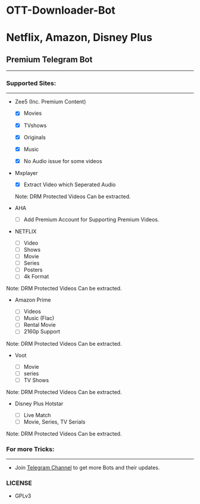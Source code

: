 # OTT-Downloader-Bot
# Netflix, Amazon, Disney Plus
## Premium Telegram Bot
---

### Supported Sites:
---

- Zee5 (Inc. Premium Content)
   
  - [x] Movies

  - [x] TVshows

  - [x] Originals

  - [x] Music

  - [x] No Audio issue for some videos

- Mxplayer

  - [x] Extract Video which Seperated Audio
  
   Note: DRM Protected Videos Can be extracted.

- AHA 

  - [ ] Add Premium Account for Supporting Premium Videos. 

- NETFLIX
  
  - [ ] Video 
  - [ ] Shows
  - [ ] Movie
  - [ ] Series 
  - [ ] Posters
  - [ ] 4k Format

Note: DRM Protected Videos Can be extracted.

- Amazon Prime 
  
  - [ ] Videos
  - [ ] Music (Flac)
  - [ ] Rental Movie
  - [ ] 2160p Support

Note: DRM Protected Videos Can be extracted.

- Voot

  - [ ] Movie
  - [ ] series 
  - [ ] TV Shows 

Note: DRM Protected Videos Can be extracted.

- Disney Plus Hotstar

  - [ ] Live Match 
  - [ ] Movie, Series, TV Serials

Note: DRM Protected Videos Can be extracted.

### For more Tricks:
---
  - Join [Telegram Channel](https://telegram.me/AnnihilusOP) to get more Bots and their updates.

### LICENSE
- GPLv3
